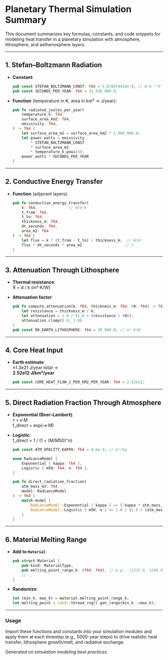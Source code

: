 # Planetary Thermal Simulation Summary

This document summarizes key formulas, constants, and code snippets for modeling heat transfer in a planetary simulation with atmosphere, lithosphere, and asthenosphere layers.

---

## 1. Stefan–Boltzmann Radiation

- **Constant**:  
  ```rust
  pub const STEFAN_BOLTZMANN_CONST: f64 = 5.670374419e-8; // W·m⁻²·K⁻⁴
  pub const SECONDS_PER_YEAR: f64 = 31_536_000.0;
  ```

- **Function** (temperature in K, area in km² → J/year):
  ```rust
  pub fn radiated_joules_per_year(
      temperature_k: f64,
      surface_area_km2: f64,
      emissivity: f64,
  ) -> f64 {
      let surface_area_m2 = surface_area_km2 * 1_000_000.0;
      let power_watts = emissivity
          * STEFAN_BOLTZMANN_CONST
          * surface_area_m2
          * temperature_k.powi(4);
      power_watts * SECONDS_PER_YEAR
  }
  ```

---

## 2. Conductive Energy Transfer

- **Function** (adjacent layers):
  ```rust
  pub fn conductive_energy_transfer(
      k: f64,              // W/m·K
      t_from: f64,
      t_to: f64,
      thickness_m: f64,
      dt_seconds: f64,
      area_m2: f64
  ) -> f64 {
      let flux = k * (t_from - t_to) / thickness_m;  // W/m²
      flux * dt_seconds * area_m2                   // J
  }
  ```

---

## 3. Attenuation Through Lithosphere

- **Thermal resistance**:  
  R = d / k  (m²·K/W)

- **Attenuation factor**:
  ```rust
  pub fn compute_attenuation(k: f64, thickness_m: f64, r0: f64) -> f64 {
      let resistance = thickness_m / k;
      let attenuation = 1.0 / (1.0 + (resistance / r0));
      attenuation.clamp(0.0, 1.0)
  }
  pub const R0_EARTH_LITHOSPHERE: f64 = 20_000.0; // m²·K/W
  ```

---

## 4. Core Heat Input

- **Earth estimate**:  
  ≈1.3e21 J/year total →  
  **2.52e12 J/km²/year**

  ```rust
  pub const CORE_HEAT_FLOW_J_PER_KM2_PER_YEAR: f64 = 2.52e12;
  ```

---

## 5. Direct Radiation Fraction Through Atmosphere

- **Exponential (Beer–Lambert)**:  
  τ = κ·M  
  f_direct = exp(–κ·M)

- **Logistic**:  
  f_direct = 1 / (1 + (M/M50)^n)

  ```rust
  pub const ATM_OPACITY_KAPPA: f64 = 4.6e-4; // m²/kg

  enum RadianceModel {
      Exponential { kappa: f64 },
      Logistic { m50: f64, n: f64 },
  }

  pub fn direct_radiation_fraction(
      atm_mass_m2: f64,
      model: RadianceModel
  ) -> f64 {
      match model {
          RadianceModel::Exponential { kappa } => (-kappa * atm_mass_m2).exp(),
          RadianceModel::Logistic { m50, n } => 1.0 / (1.0 + (atm_mass_m2 / m50).powf(n)),
      }
  }
  ```

---

## 6. Material Melting Range

- **Add to `Material`**:
  ```rust
  pub struct Material {
      pub kind: MaterialType,
      pub melting_point_range_k: (f64, f64), // e.g., (1215.0, 1260.0)
      // ...
  }
  ```

- **Randomize**:
  ```rust
  let (min_k, max_k) = material.melting_point_range_k;
  let melting_point = rand::thread_rng().gen_range(min_k..=max_k);
  ```

---

### Usage

Import these functions and constants into your simulation modules and apply them at each timestep (e.g., 5000-year steps) to drive realistic heat transfer, lithosphere growth/melt, and radiative exchange.

*Generated on simulation modeling best practices.*
